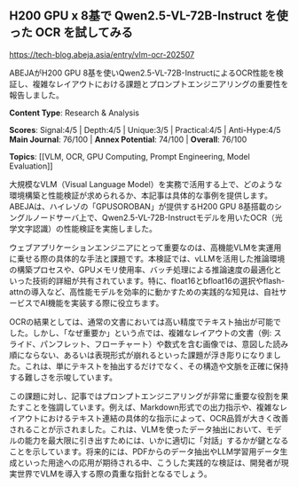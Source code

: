 ## H200 GPU x 8基で Qwen2.5-VL-72B-Instruct を使った OCR を試してみる

https://tech-blog.abeja.asia/entry/vlm-ocr-202507

ABEJAがH200 GPU 8基を使いQwen2.5-VL-72B-InstructによるOCR性能を検証し、複雑なレイアウトにおける課題とプロンプトエンジニアリングの重要性を報告しました。

**Content Type**: Research & Analysis

**Scores**: Signal:4/5 | Depth:4/5 | Unique:3/5 | Practical:4/5 | Anti-Hype:4/5
**Main Journal**: 76/100 | **Annex Potential**: 74/100 | **Overall**: 76/100

**Topics**: [[VLM, OCR, GPU Computing, Prompt Engineering, Model Evaluation]]

大規模なVLM（Visual Language Model）を実務で活用する上で、どのような環境構築と性能検証が求められるか、本記事は具体的な事例を提供します。ABEJAは、ハイレゾの「GPUSOROBAN」が提供するH200 GPU 8基搭載のシングルノードサーバ上で、Qwen2.5-VL-72B-Instructモデルを用いたOCR（光学文字認識）の性能検証を実施しました。

ウェブアプリケーションエンジニアにとって重要なのは、高機能VLMを実運用に乗せる際の具体的な手法と課題です。本検証では、vLLMを活用した推論環境の構築プロセスや、GPUメモリ使用率、バッチ処理による推論速度の最適化といった技術的詳細が共有されています。特に、float16とbfloat16の選択やflash-attnの導入など、高性能モデルを効率的に動かすための実践的な知見は、自社サービスでAI機能を実装する際に役立ちます。

OCRの結果としては、通常の文書においては高い精度でテキスト抽出が可能でした。しかし、「なぜ重要か」という点では、複雑なレイアウトの文書（例: スライド、パンフレット、フローチャート）や数式を含む画像では、意図した読み順にならない、あるいは表現形式が崩れるといった課題が浮き彫りになりました。これは、単にテキストを抽出するだけでなく、その構造や文脈を正確に保持する難しさを示唆しています。

この課題に対し、記事ではプロンプトエンジニアリングが非常に重要な役割を果たすことを強調しています。例えば、Markdown形式での出力指示や、複雑なレイアウトにおけるテキスト連結の具体的な指示によって、OCR品質が大きく改善されることが示されました。これは、VLMを使ったデータ抽出において、モデルの能力を最大限に引き出すためには、いかに適切に「対話」するかが鍵となることを示しています。将来的には、PDFからのデータ抽出やLLM学習用データ生成といった用途への応用が期待される中、こうした実践的な検証は、開発者が現実世界でVLMを導入する際の貴重な指針となるでしょう。